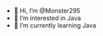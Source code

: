 - 👋 Hi, I’m @Monster295
- 👀 I’m interested in Java
- 🌱 I’m currently learning Java
<!---
Monster295/Monster295 is a ✨ special ✨ repository because its `README.md` (this file) appears on your GitHub profile.
You can click the Preview link to take a look at your changes.
--->
